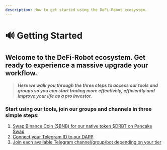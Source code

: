 ```yaml
---
description: How to get started using the DeFi-Robot ecosystem.
---
```


# 🔊 Getting Started

## Welcome to the DeFi-Robot ecosystem. Get ready to experience a massive upgrade your workflow. &#x20;

> _**Here we walk you through the three steps to access our tools and groups so you can start trading more effectively, efficiently and improve your life as a pro investor.**_

### Start using our tools, join our groups and channels in three simple steps:

1. [Swap Binance Coin ($BNB) for our native token $DRBT on Pancake Swap](swap-bnb-for-drbt.md)
2. [Connect your Telegram ID to our DAPP](connect-to-dapp.md)
3. [Join each available Telegram channel/group/bot depending on your tier](join-telegram-groups.md)
